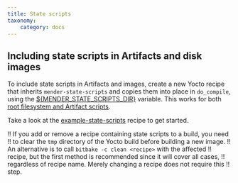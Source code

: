 ```yaml
---
title: State scripts
taxonomy:
    category: docs
---
```


## Including state scripts in Artifacts and disk images

To include state scripts in Artifacts and images, create a new Yocto recipe that
inherits `mender-state-scripts` and copies them into place in `do_compile`,
using the
[${MENDER_STATE_SCRIPTS_DIR}](../../../05.Operating-System-updates-Yocto-Project/99.Variables/docs.md#mender_state_scripts_dir)
variable. This works for both [root filesystem and Artifact
scripts](../../../07.Artifact-creation/04.State-scripts/docs.md#root-filesystem-and-artifact-scripts).

<!--AUTOVERSION: "meta-mender/tree/%"/meta-mender-->
Take a look at the
[example-state-scripts](https://github.com/mendersoftware/meta-mender/tree/scarthgap/meta-mender-demo/recipes-mender/example-state-scripts?target=_blank)
recipe to get started.

!! If you add or remove a recipe containing state scripts to a build, you need
!! to clear the `tmp` directory of the Yocto build before building a new image.
!! An alternative is to call `bitbake -c clean <recipe>` with the affected
!! recipe, but the first method is recommended since it will cover all cases,
!! regardless of recipe name. Merely changing a recipe does not require this
!! step.
